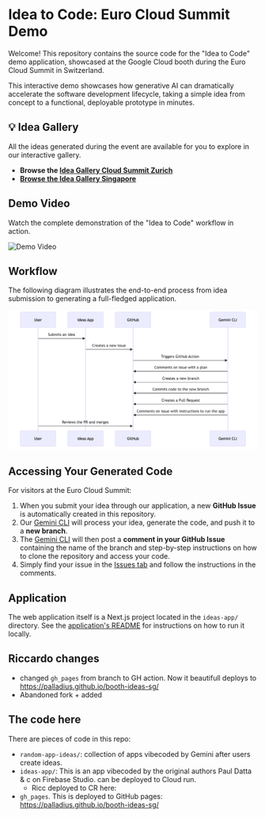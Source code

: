 # Idea to Code: Euro Cloud Summit Demo

Welcome! This repository contains the source code for the "Idea to Code" demo application, showcased at the
Google Cloud booth during the Euro Cloud Summit in Switzerland.

This interactive demo showcases how generative AI can dramatically accelerate the software development lifecycle,
taking a simple idea from concept to a functional, deployable prototype in minutes.

## 💡 Idea Gallery

All the ideas generated during the event are available for you to explore in our interactive gallery.

* **Browse the [Idea Gallery Cloud Summit Zurich](https://palladius.github.io/booth-ideas-sg/)**
* **[Browse the Idea Gallery Singapore](https://pauldatta.github.io/booth-ideas-sg/)**

## Demo Video

Watch the complete demonstration of the "Idea to Code" workflow in action.

![Demo Video](docs/media/demo.gif)

## Workflow

The following diagram illustrates the end-to-end process from idea submission to generating a full-fledged application.

![Idea to Code Workflow](docs/media/idea-to-code-workflow.png)

## Accessing Your Generated Code

For visitors at the Euro Cloud Summit:

1.  When you submit your idea through our application, a new **GitHub Issue** is automatically created in this repository.
2.  Our [Gemini CLI](https://github.com/google-github-actions/run-gemini-cli) will process your idea, generate the code, and push it to a **new branch**.
3.  The [Gemini CLI](https://github.com/google-github-actions/run-gemini-cli) will then post a **comment in your GitHub Issue** containing the name of the branch and step-by-step instructions on how to clone the repository and access your code.
4.  Simply find your issue in the [Issues tab](https://github.com/pauldatta/booth-ideas-sg/issues) and follow the instructions in the comments.

## Application

The web application itself is a Next.js project located in the `ideas-app/` directory. See the [application's README](ideas-app/README.md) for instructions on how to run it locally.

## Riccardo changes

* changed `gh_pages` from branch to GH action. Now it beautifull deploys to https://palladius.github.io/booth-ideas-sg/
* Abandoned fork + added

## The code here

There are pieces of code in this repo:

* `random-app-ideas/`: collection of apps vibecoded by Gemini after users create ideas.
* `ideas-app/`: This is an app vibecoded by the original authors Paul Datta & c on Firebase Studio. can be deployed to Cloud run.
  * Ricc deployed to CR here:
* `gh_pages`. This is deployed to GitHub pages: https://palladius.github.io/booth-ideas-sg/
